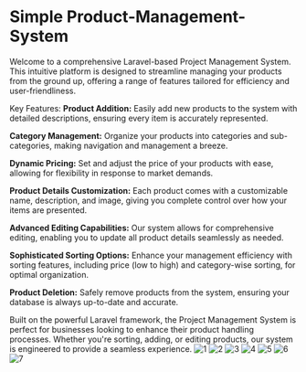 # Simple Product-Management-System
Welcome to a comprehensive Laravel-based Project Management System. This intuitive platform is designed to streamline managing your products from the ground up, offering a range of features tailored for efficiency and user-friendliness.

Key Features:
**Product Addition:** Easily add new products to the system with detailed descriptions, ensuring every item is accurately represented.

**Category Management:** Organize your products into categories and sub-categories, making navigation and management a breeze.

**Dynamic Pricing:** Set and adjust the price of your products with ease, allowing for flexibility in response to market demands.

**Product Details Customization:** Each product comes with a customizable name, description, and image, giving you complete control over how your items are presented.

**Advanced Editing Capabilities:** Our system allows for comprehensive editing, enabling you to update all product details seamlessly as needed.

**Sophisticated Sorting Options:** Enhance your management efficiency with sorting features, including price (low to high) and category-wise sorting, for optimal organization.


**Product Deletion:** Safely remove products from the system, ensuring your database is always up-to-date and accurate.

Built on the powerful Laravel framework, the Project Management System is perfect for businesses looking to enhance their product handling processes. Whether you're sorting, adding, or editing products, our system is engineered to provide a seamless experience. 
![1](https://github.com/HDhananjaya/Product-Management-System/assets/84009742/af2691ba-50c4-42fd-880c-04cde0966aa8)
![2](https://github.com/HDhananjaya/Product-Management-System/assets/84009742/9834dd39-4930-48dc-b6f1-64dc042b4fc2)
![3](https://github.com/HDhananjaya/Product-Management-System/assets/84009742/0bc7032b-6d23-47d6-895b-ebd6cf591170)
![4](https://github.com/HDhananjaya/Product-Management-System/assets/84009742/f2991c9a-fad0-4ebd-85eb-846b9e465528)
![5](https://github.com/HDhananjaya/Product-Management-System/assets/84009742/cd6d9cbb-7fbc-4a60-be6e-d7a2ade2e4f2)
![6](https://github.com/HDhananjaya/Product-Management-System/assets/84009742/ea45da3b-c064-4ec0-87c3-27509d130a8a)
![7](https://github.com/HDhananjaya/Product-Management-System/assets/84009742/5cfd356b-6d1c-4510-8042-b6eca84095e0)
